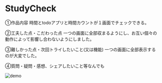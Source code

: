 # StudyCheck

①作品内容
時間とtodoアプリと時間カウントが１画面でチェックできる。

②工夫した点・こだわった点
一つの画面に全部収まるようにし、お互い個々の動作によって影響し合わないようにしました。

③難しかった点・次回トライしたいこと(又は機能)
一つの画面に全部表示するのが大変でした。

④質問・疑問・感想、シェアしたいこと等なんでも

![demo](https://user-images.githubusercontent.com/85817557/229385363-7a7eb12f-eba4-45b8-97d5-ea9f4fe270af.gif)



